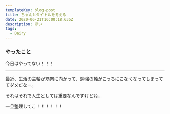 ```yaml
---
templateKey: blog-post
title: ちゃんとタイトルを考える
date: 2020-06-21T16:00:18.635Z
description: ほい
tags:
  - Dairy
---
```

### やったこと

今日はやってない！！！

---

最近、生活の主軸が筋肉に向かって、勉強の軸がこっちにこなくなってしまっててダメだなー。

それはそれで人生としては重要なんですけどね…

一旦整理してこ！！！！！！

